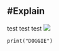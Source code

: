 #Explain
---
test test test
![](https://www.shutterstock.com/shutterstock/photos/2514328767/display_1500/stock-vector-collection-of-happy-labrador-retriever-dogs-running-with-joy-on-transparent-background-chocolate-2514328767.jpg)

```
print("DOGGIE")
```
